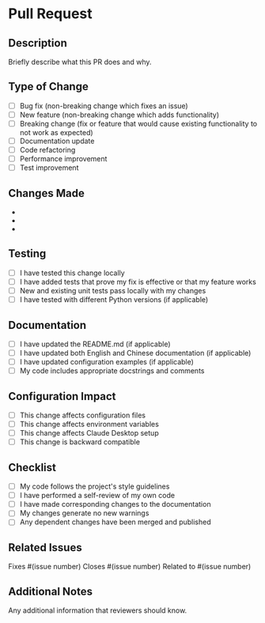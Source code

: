 # Pull Request

## Description
Briefly describe what this PR does and why.

## Type of Change
- [ ] Bug fix (non-breaking change which fixes an issue)
- [ ] New feature (non-breaking change which adds functionality)
- [ ] Breaking change (fix or feature that would cause existing functionality to not work as expected)
- [ ] Documentation update
- [ ] Code refactoring
- [ ] Performance improvement
- [ ] Test improvement

## Changes Made
- 
- 
- 

## Testing
- [ ] I have tested this change locally
- [ ] I have added tests that prove my fix is effective or that my feature works
- [ ] New and existing unit tests pass locally with my changes
- [ ] I have tested with different Python versions (if applicable)

## Documentation
- [ ] I have updated the README.md (if applicable)
- [ ] I have updated both English and Chinese documentation (if applicable)
- [ ] I have updated configuration examples (if applicable)
- [ ] My code includes appropriate docstrings and comments

## Configuration Impact
- [ ] This change affects configuration files
- [ ] This change affects environment variables
- [ ] This change affects Claude Desktop setup
- [ ] This change is backward compatible

## Checklist
- [ ] My code follows the project's style guidelines
- [ ] I have performed a self-review of my own code
- [ ] I have made corresponding changes to the documentation
- [ ] My changes generate no new warnings
- [ ] Any dependent changes have been merged and published

## Related Issues
Fixes #(issue number)
Closes #(issue number)
Related to #(issue number)

## Additional Notes
Any additional information that reviewers should know.